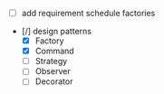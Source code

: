 - [ ] add requirement schedule factories
- [/] design patterns
    - [x] Factory
    - [x] Command
    - [ ] Strategy
    - [ ] Observer
    - [ ] Decorator
      <!-- -   [ ] Command
    - [ ] Command -->
- [x] DDD
- [x] HOC
- [x] rect context
- [ ] state manager
- [ ] React hooks
    - [ ] useEffect
    - [ ] useMemo
- [ ] custom css styles that is the "tailwind" principle alternative
- [ ] interface inheritance

issue:

person factory dont use persons registry
